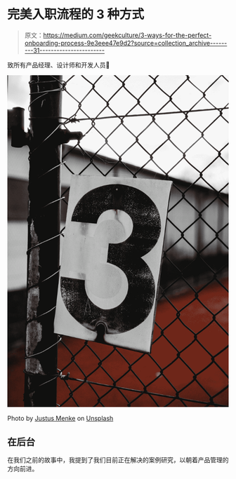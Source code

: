 # 完美入职流程的 3 种方式

> 原文：<https://medium.com/geekculture/3-ways-for-the-perfect-onboarding-process-9e3eee47e9d2?source=collection_archive---------31----------------------->

致所有产品经理、设计师和开发人员💬

![](img/127777019c9cab04f97d0a38f52c2747.png)

Photo by [Justus Menke](https://unsplash.com/@justusmenke?utm_source=medium&utm_medium=referral) on [Unsplash](https://unsplash.com?utm_source=medium&utm_medium=referral)

## 在后台

在我们之前的故事中，我提到了我们目前正在解决的案例研究，以朝着产品管理的方向前进。